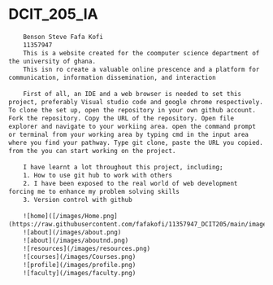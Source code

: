 # DCIT_205_IA

        Benson Steve Fafa Kofi
        11357947        
        This is a website created for the coomputer science department of the university of ghana. 
        This isn ro create a valuable online prescence and a platform for communication, information dissemination, and interaction

        First of all, an IDE and a web browser is needed to set this project, preferably Visual studio code and google chrome respectively. To clone the set up, open the repository in your own github account. Fork the repository. Copy the URL of the repository. Open file explorer and navigate to your workiing area. open the command prompt or terminal from your working area by typing cmd in the input area where you find your pathway. Type git clone, paste the URL you copied. from the you can start working on the project.

        I have learnt a lot throughout this project, including;
        1. How to use git hub to work with others
        2. I have been exposed to the real world of web development forcing me to enhance my problem solving skills
        3. Version control with github 
        
        ![home]([/images/Home.png](https://raw.githubusercontent.com/fafakofi/11357947_DCIT205/main/images/Home.png))
        ![about](/images/about.png)
        ![about](/images/aboutnd.png)
        ![resources](/images/resources.png)
        ![courses](/images/Courses.png)
        ![profile](/images/profile.png)
        ![faculty](/images/faculty.png)
   
     
    

